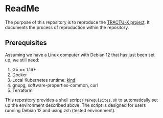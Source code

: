 # ReadMe
The purpose of this repository is to reproduce the [TRACTU-X project](https://github.com/eclipse-tractusx/tutorial-resources/blob/main/mxd/README.md). It documents the process of reproduction within the repository.

## Prerequisites
Assuming we have a Linux computer with Debian 12 that has just been set up, we still need:
1. Go == 1.16+
2. Docker
3. Local Kubernetes runtime: [kind](https://kind.sigs.k8s.io/)
4. gnupg, software-properties-common, curl
5. Terraform

This repository provides a shell script `Prerequisites.sh` to automatically set up the environment described above. The script is designed for users running Debian 12 and using zsh (tested environment).